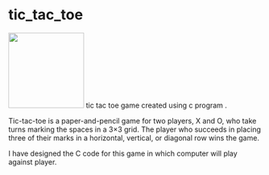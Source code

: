 # tic_tac_toe


<img src="https://upload.wikimedia.org/wikipedia/commons/thumb/3/32/Tic_tac_toe.svg/2000px-Tic_tac_toe.svg.png" width="150" height="150">
tic tac toe game created using c program .

Tic-tac-toe  is a paper-and-pencil game for two players, X and O, who take turns marking the spaces in a 3×3 grid.
The player who succeeds in placing three of their marks in a horizontal, vertical, or diagonal row wins the game.

I have designed the C code for this game in which computer will play against player.

